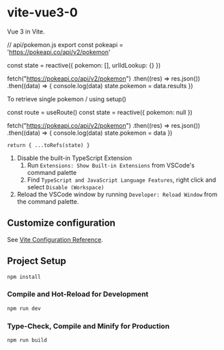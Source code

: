 # vite-vue3-0

Vue 3 in Vite.

// api/pokemon.js
export const pokeapi  = 'https://pokeapi.co/api/v2/pokemon'

const state = reactive({
    pokemon: [],
    urlIdLookup: {}
})

fetch("https://pokeapi.co/api/v2/pokemon")
    .then((res) => res.json())
    .then((data) => {
        console.log(data)
        state.pokemon = data.results
        <!-- 
        state.urlIdLookup = data.results.reduce((acc, cur, idx ) => acc = { ...acc, [cur.name]:idx+1 }, {} )
         -->
    })


To retrieve single pokemon / using setup()

const route = useRoute()
const state = reactive({
    pokemon: null
})

fetch("https://pokeapi.co/api/v2/pokemon")
    .then((res) => res.json())
    .then((data) => {
        console.log(data)
        state.pokemon = data
    })

    return { ...toRefs(state) }


1. Disable the built-in TypeScript Extension
    1) Run `Extensions: Show Built-in Extensions` from VSCode's command palette
    2) Find `TypeScript and JavaScript Language Features`, right click and select `Disable (Workspace)`
2. Reload the VSCode window by running `Developer: Reload Window` from the command palette.

## Customize configuration

See [Vite Configuration Reference](https://vitejs.dev/config/).

## Project Setup

```sh
npm install
```

### Compile and Hot-Reload for Development

```sh
npm run dev
```

### Type-Check, Compile and Minify for Production

```sh
npm run build
```
